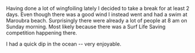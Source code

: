 Having done a lot of wingfoiling lately I decided to take a break for at least 2 days. Even though there was a good wind I instead went and had a swim at Maroubra beach. Surprisingly there were already a lot of people at 8 am on Sunday morning. Most likely because there was a Surf Life Saving competition happening there. 

I had a quick dip in the ocean -- very enjoyable. 